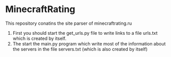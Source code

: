 # MinecraftRating
This repository conatins the site parser of minecraftrating.ru

1. First you should start the get_urls.py file to write links to a file urls.txt which is created by itself.
2. The start the main.py program which write most of the information about the servers in the file servers.txt (which is also created by itself)
